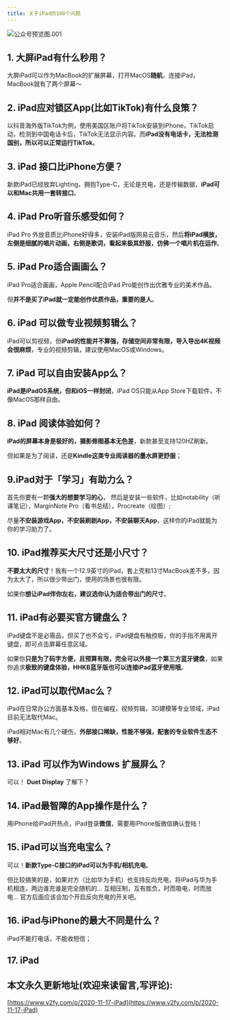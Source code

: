 ```yaml
---
title: 关于iPad的100个问题
---
```




![公众号预览图.001](https://www.v2fy.com/asset/0i/jikemiji/jikemiji-md/2020-11-17-iPad.assets/%E5%85%AC%E4%BC%97%E5%8F%B7%E9%A2%84%E8%A7%88%E5%9B%BE.001.jpeg)

## 1. 大屏iPad有什么秒用？


大屏iPad可以作为MacBook的扩展屏幕，打开MacOS**随航**，连接iPad，MacBook就有了两个屏幕～





## 2. iPad应对锁区App(比如TikTok)有什么良策？



以抖音海外版TikTok为例，使用美国区账户将TikTok安装到iPhone，TikTok启动，检测到中国电话卡后，TikTok无法显示内容。而**iPad没有电话卡，无法检测国别，所以可以正常运行TikTok**。





## 3. iPad 接口比iPhone方便？



新款iPad已经放弃Lighting，拥抱Type-C，无论是充电，还是传输数据，**iPad可以和Mac共用一套转接口**。



## 4. iPad Pro听音乐感受如何？

iPad Pro 外放音质比iPhone好得多，安装iPad版网易云音乐，然后**将iPad横放，左侧是细腻的唱片动画，右侧是歌词，看起来极其舒服，仿佛一个唱片机在运作**。


## 5. iPad Pro适合画画么？

iPad Pro适合画画，Apple Pencil配合iPad Pro能创作出优雅专业的美术作品。

但**并不是买了iPad就一定能创作优质作品，重要的是人**。



## 6. iPad 可以做专业视频剪辑么？

iPad可以剪视频，但**iPad的性能并不算强，存储空间非常有限，导入导出4K视频会很麻烦**，专业的视频剪辑，建议使用MacOS或Windows。


## 7. iPad 可以自由安装App么？

**iPad是iPadOS系统，但和iOS一样封闭**，iPad OS只能从App Store下载软件，不像MacOS那样自由。


## 8. iPad 阅读体验如何？

**iPad的屏幕本身是极好的，摄影修图基本无色差**，新款甚至支持120HZ刷新。

但如果是为了阅读，还是**Kindle这类专业阅读器的墨水屏更舒服**；


## 9.iPad对于「学习」有助力么？

首先你要有一颗**强大的想要学习的心**， 然后是安装一些软件，比如notability（听课笔记），MarginNote Pro（看书总结），Procreate（绘图）;

尽量**不安装游戏App，不安装刷剧App，不安装聊天App**，这样你的iPad就能为你的学习助力了。


## 10. iPad推荐买大尺寸还是小尺寸？

**不要太大的尺寸**！我有一个12.9英寸的iPad，套上壳和13寸MacBook差不多，因为太大了，所以很少带出门，使用的场景也很有限。

如果你**想让iPad伴你左右，建议选你认为适合带出门的尺寸**。


## 11. iPad有必要买官方键盘么？

iPad键盘不是必需品，但买了也不会亏，iPad键盘有触控板，你的手指不用离开键盘，即可点击屏幕任意区域。

如果你**只是为了码字方便，且预算有限，完全可以外接一个第三方蓝牙键盘**，如果你追求**极致的键盘体验，HHKB蓝牙版也可以连接iPad蓝牙使用哦**。


## 12. iPad可以取代Mac么？

iPad在日常办公方面基本及格，但在编程，视频剪辑，3D建模等专业领域，iPad目前无法取代Mac。

iPad相对Mac有几个硬伤，**外部接口稀缺，性能不够强，配套的专业软件生态不够好**。



## 13. iPad 可以作为Windows 扩展屏么？

可以！ **Duet Display** 了解下？

## 14. iPad最智障的App操作是什么？

用iPhone给iPad开热点，iPad登录**微信**，需要用iPhone版微信确认登陆！



## 15. iPad可以当充电宝么？


可以！**新款Type-C接口的iPad可以为手机/相机充电**。

但比较搞笑的是，如果对方（比如华为手机）也支持反向充电，将iPad与华为手机相连，两边谁充谁是完全随机的... 互相压制，互有胜负，时而吸电，时而放电...  官方后面应该会加个开启反向充电的开关吧。



## 16. iPad与iPhone的最大不同是什么？



iPad不能打电话，不能收短信；



## 17. iPad


## 本文永久更新地址(欢迎来读留言,写评论):

[https://www.v2fy.com/p/2020-11-17-iPad](https://www.v2fy.com/p/2020-11-17-iPad)
